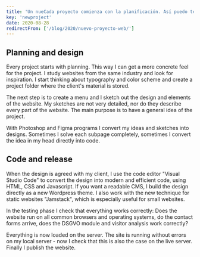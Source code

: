```yaml
---
title: 'Un nueCada proyecto comienza con la planificación. Así puedo tener una sensación más concreta del proyecto. Estudio sitios web de la misma industria y busco inspiración.'
key: 'newproject'
date: 2020-08-28
redirectFrom: ['/blog/2020/nuevo-proyecto-web/']
---
```


## Planning and design

Every project starts with planning. This way I can get a more concrete feel for the project. I study websites from the same industry and look for inspiration. I start thinking about typography and color scheme and create a project folder where the client's material is stored.

The next step is to create a menu and I sketch out the design and elements of the website. My sketches are not very detailed, nor do they describe every part of the website. The main purpose is to have a general idea of the project.

With Photoshop and Figma programs I convert my ideas and sketches into designs. Sometimes I solve each subpage completely, sometimes I convert the idea in my head directly into code.

## Code and release

When the design is agreed with my client, I use the code editor "Visual Studio Code" to convert the design into modern and efficient code, using HTML, CSS and Javascript. If you want a readable CMS, I build the design directly as a new Wordpress theme. I also work with the new technique for static websites "Jamstack", which is especially useful for small websites.

In the testing phase I check that everything works correctly: Does the website run on all common browsers and operating systems, do the contact forms arrive, does the DSGVO module and visitor analysis work correctly?

Everything is now loaded on the server. The site is running without errors on my local server - now I check that this is also the case on the live server. Finally I publish the website.
